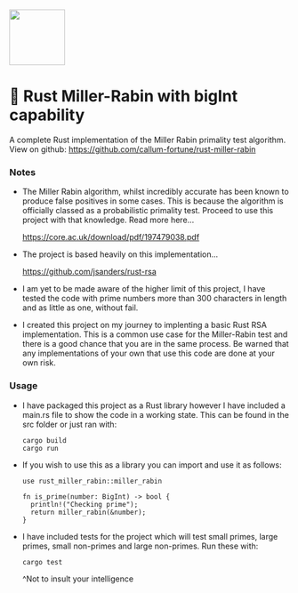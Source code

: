 # <img src="https://github.com/callum-fortune/rust-miller-rabin/assets/63158857/19ebacb0-75c5-4a59-9549-590513dec5e9" width="100">
# 🚀  Rust Miller-Rabin with bigInt capability
A complete Rust implementation of the Miller Rabin primality test algorithm. View on github: https://github.com/callum-fortune/rust-miller-rabin

### Notes

- The Miller Rabin algorithm, whilst incredibly accurate has been known to produce false positives in some cases. This is because the algorithm is officially classed as a probabilistic primality test. Proceed to use this project with that knowledge. Read more here...

  https://core.ac.uk/download/pdf/197479038.pdf

- The project is based heavily on this implementation...

  https://github.com/jsanders/rust-rsa

- I am yet to be made aware of the higher limit of this project, I have tested the code with prime numbers more than 300 characters in length and as little as one, without fail.
- I created this project on my journey to implenting a basic Rust RSA implementation. This is a common use case for the Miller-Rabin test and there is a good chance that you are in the same process. Be warned that any implementations of your own that use this code are done at your own risk.

### Usage

- I have packaged this project as a Rust library however I have included a main.rs file to show the code in a working state. This can be found in the src folder or just ran with:
  
  ```
  cargo build
  cargo run
  ```
- If you wish to use this as a library you can import and use it as follows:

  ```
  use rust_miller_rabin::miller_rabin
  
  fn is_prime(number: BigInt) -> bool {
    println!("Checking prime");
    return miller_rabin(&number);
  }
  ```

- I have included tests for the project which will test small primes, large primes, small non-primes and large non-primes. Run these with:

  ```
  cargo test
  ```
  ^Not to insult your intelligence
